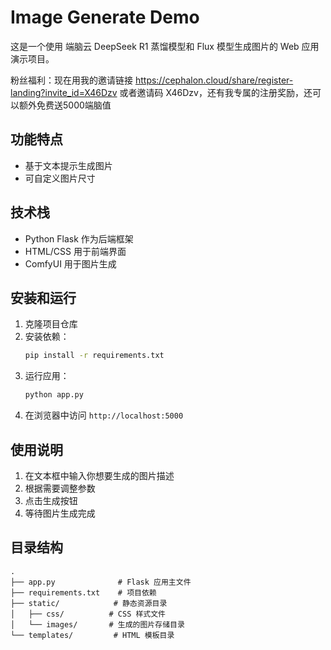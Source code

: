 # Image Generate Demo

这是一个使用 端脑云 DeepSeek R1 蒸馏模型和 Flux 模型生成图片的 Web 应用演示项目。

粉丝福利：现在用我的邀请链接 https://cephalon.cloud/share/register-landing?invite_id=X46Dzv 或者邀请码 X46Dzv，还有我专属的注册奖励，还可以额外免费送5000端脑值

## 功能特点

- 基于文本提示生成图片
- 可自定义图片尺寸

## 技术栈

- Python Flask 作为后端框架
- HTML/CSS 用于前端界面
- ComfyUI 用于图片生成

## 安装和运行

1. 克隆项目仓库
2. 安装依赖：
   ```bash
   pip install -r requirements.txt
   ```
3. 运行应用：
   ```bash
   python app.py
   ```
4. 在浏览器中访问 `http://localhost:5000`

## 使用说明

1. 在文本框中输入你想要生成的图片描述
2. 根据需要调整参数
3. 点击生成按钮
4. 等待图片生成完成

## 目录结构

```
.
├── app.py              # Flask 应用主文件
├── requirements.txt    # 项目依赖
├── static/            # 静态资源目录
│   ├── css/          # CSS 样式文件
│   └── images/       # 生成的图片存储目录
└── templates/         # HTML 模板目录
```